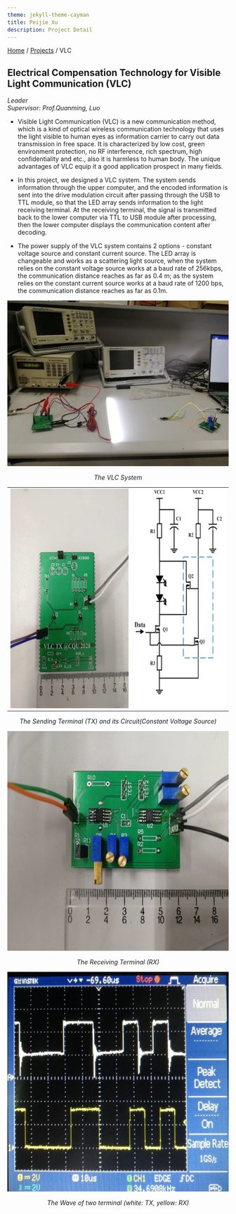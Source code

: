 ```yaml
---
theme: jekyll-theme-cayman
title: Peijie Xu
description: Project Detail
---
```

[Home](../index.md) / [Projects](Projects_index.html) / VLC
  
## Electrical Compensation Technology for Visible Light Communication (VLC)
_Leader_   
_Supervisor: Prof.Quanming, Luo_  
  
* Visible Light Communication (VLC) is a new communication method, which is a kind of optical wireless communication technology that uses the light visible to human eyes as information carrier to carry out data transmission in free space. It is characterized by low cost, green environment protection, no RF interference, rich spectrum, high confidentiality and etc., also it is harmless to human body. The unique advantages of VLC equip it a good application prospect in many fields.
  
* In this project, we designed a VLC system. The system sends information through the upper computer, and the encoded information is sent into the drive modulation circuit after passing through the USB to TTL module, so that the LED array sends information to the light receiving terminal. At the receiving terminal, the signal is transmitted back to the lower computer via TTL to USB module after processing, then the lower computer displays the communication content after decoding.
  
* The power supply of the VLC system contains 2 options - constant voltage source and constant current source. The LED array is changeable and works as a scattering light source, when the system relies on the constant voltage source works at a baud rate of 256kbps, the communication distance reaches as far as 0.4 m; as the system relies on the constant current source works at a baud rate of 1200 bps, the communication distance reaches as far as 0.1m.

<center class="half">
    <img src="pic/3_4.jpg" />
</center>
<p align="center"><i>The VLC System</i></p><p></p>

<table><tr>
<td><img src="pic/3_2.jpg" height="500"  border=0 /></td>
<td><img src="pic/3_1.png" height="500"  border=0 /></td>
</tr></table> 
<p align="center"><i>The Sending Terminal (TX) and its Circuit(Constant Voltage Source)</i></p><p></p>

<center class="half">
    <img src="pic/3_3.jpg" height="500"/>
</center>
<p align="center"><i>The Receiving Terminal (RX) </i></p><p></p>

<center class="half">
    <img src="pic/3_5.jpg" height="500"/>
</center>
<p align="center"><i>The Wave of two terminal (white: TX, yellow: RX)</i></p><p></p>